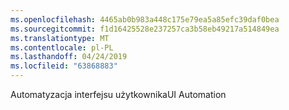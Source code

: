```yaml
---
ms.openlocfilehash: 4465ab0b983a448c175e79ea5a85efc39daf0bea
ms.sourcegitcommit: f1d16425528e237257ca3b58eb49217a514849ea
ms.translationtype: MT
ms.contentlocale: pl-PL
ms.lasthandoff: 04/24/2019
ms.locfileid: "63868883"
---
```

<span data-ttu-id="fc109-101">Automatyzacja interfejsu użytkownika</span><span class="sxs-lookup"><span data-stu-id="fc109-101">UI Automation</span></span>